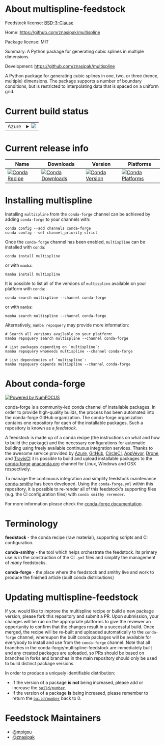 About multispline-feedstock
===========================

Feedstock license: [BSD-3-Clause](https://github.com/conda-forge/multispline-feedstock/blob/main/LICENSE.txt)

Home: https://github.com/znasipak/multispline

Package license: MIT

Summary: A Python package for generating cubic splines in multiple dimensions

Development: https://github.com/znasipak/multispline

A Python package for generating cubic splines in one, two, or three (hence, multiple)
dimensions. The package supports a number of boundary conditions, but is restricted
to interpolating data that is spaced on a uniform grid.


Current build status
====================


<table>
    
  <tr>
    <td>Azure</td>
    <td>
      <details>
        <summary>
          <a href="https://dev.azure.com/conda-forge/feedstock-builds/_build/latest?definitionId=25027&branchName=main">
            <img src="https://dev.azure.com/conda-forge/feedstock-builds/_apis/build/status/multispline-feedstock?branchName=main">
          </a>
        </summary>
        <table>
          <thead><tr><th>Variant</th><th>Status</th></tr></thead>
          <tbody><tr>
              <td>linux_64_microarch_level1python3.10.____cpython</td>
              <td>
                <a href="https://dev.azure.com/conda-forge/feedstock-builds/_build/latest?definitionId=25027&branchName=main">
                  <img src="https://dev.azure.com/conda-forge/feedstock-builds/_apis/build/status/multispline-feedstock?branchName=main&jobName=linux&configuration=linux%20linux_64_microarch_level1python3.10.____cpython" alt="variant">
                </a>
              </td>
            </tr><tr>
              <td>linux_64_microarch_level1python3.11.____cpython</td>
              <td>
                <a href="https://dev.azure.com/conda-forge/feedstock-builds/_build/latest?definitionId=25027&branchName=main">
                  <img src="https://dev.azure.com/conda-forge/feedstock-builds/_apis/build/status/multispline-feedstock?branchName=main&jobName=linux&configuration=linux%20linux_64_microarch_level1python3.11.____cpython" alt="variant">
                </a>
              </td>
            </tr><tr>
              <td>linux_64_microarch_level1python3.12.____cpython</td>
              <td>
                <a href="https://dev.azure.com/conda-forge/feedstock-builds/_build/latest?definitionId=25027&branchName=main">
                  <img src="https://dev.azure.com/conda-forge/feedstock-builds/_apis/build/status/multispline-feedstock?branchName=main&jobName=linux&configuration=linux%20linux_64_microarch_level1python3.12.____cpython" alt="variant">
                </a>
              </td>
            </tr><tr>
              <td>linux_64_microarch_level1python3.13.____cp313</td>
              <td>
                <a href="https://dev.azure.com/conda-forge/feedstock-builds/_build/latest?definitionId=25027&branchName=main">
                  <img src="https://dev.azure.com/conda-forge/feedstock-builds/_apis/build/status/multispline-feedstock?branchName=main&jobName=linux&configuration=linux%20linux_64_microarch_level1python3.13.____cp313" alt="variant">
                </a>
              </td>
            </tr><tr>
              <td>linux_64_microarch_level1python3.9.____cpython</td>
              <td>
                <a href="https://dev.azure.com/conda-forge/feedstock-builds/_build/latest?definitionId=25027&branchName=main">
                  <img src="https://dev.azure.com/conda-forge/feedstock-builds/_apis/build/status/multispline-feedstock?branchName=main&jobName=linux&configuration=linux%20linux_64_microarch_level1python3.9.____cpython" alt="variant">
                </a>
              </td>
            </tr><tr>
              <td>linux_64_microarch_level3python3.10.____cpython</td>
              <td>
                <a href="https://dev.azure.com/conda-forge/feedstock-builds/_build/latest?definitionId=25027&branchName=main">
                  <img src="https://dev.azure.com/conda-forge/feedstock-builds/_apis/build/status/multispline-feedstock?branchName=main&jobName=linux&configuration=linux%20linux_64_microarch_level3python3.10.____cpython" alt="variant">
                </a>
              </td>
            </tr><tr>
              <td>linux_64_microarch_level3python3.11.____cpython</td>
              <td>
                <a href="https://dev.azure.com/conda-forge/feedstock-builds/_build/latest?definitionId=25027&branchName=main">
                  <img src="https://dev.azure.com/conda-forge/feedstock-builds/_apis/build/status/multispline-feedstock?branchName=main&jobName=linux&configuration=linux%20linux_64_microarch_level3python3.11.____cpython" alt="variant">
                </a>
              </td>
            </tr><tr>
              <td>linux_64_microarch_level3python3.12.____cpython</td>
              <td>
                <a href="https://dev.azure.com/conda-forge/feedstock-builds/_build/latest?definitionId=25027&branchName=main">
                  <img src="https://dev.azure.com/conda-forge/feedstock-builds/_apis/build/status/multispline-feedstock?branchName=main&jobName=linux&configuration=linux%20linux_64_microarch_level3python3.12.____cpython" alt="variant">
                </a>
              </td>
            </tr><tr>
              <td>linux_64_microarch_level3python3.13.____cp313</td>
              <td>
                <a href="https://dev.azure.com/conda-forge/feedstock-builds/_build/latest?definitionId=25027&branchName=main">
                  <img src="https://dev.azure.com/conda-forge/feedstock-builds/_apis/build/status/multispline-feedstock?branchName=main&jobName=linux&configuration=linux%20linux_64_microarch_level3python3.13.____cp313" alt="variant">
                </a>
              </td>
            </tr><tr>
              <td>linux_64_microarch_level3python3.9.____cpython</td>
              <td>
                <a href="https://dev.azure.com/conda-forge/feedstock-builds/_build/latest?definitionId=25027&branchName=main">
                  <img src="https://dev.azure.com/conda-forge/feedstock-builds/_apis/build/status/multispline-feedstock?branchName=main&jobName=linux&configuration=linux%20linux_64_microarch_level3python3.9.____cpython" alt="variant">
                </a>
              </td>
            </tr><tr>
              <td>linux_64_microarch_level4python3.10.____cpython</td>
              <td>
                <a href="https://dev.azure.com/conda-forge/feedstock-builds/_build/latest?definitionId=25027&branchName=main">
                  <img src="https://dev.azure.com/conda-forge/feedstock-builds/_apis/build/status/multispline-feedstock?branchName=main&jobName=linux&configuration=linux%20linux_64_microarch_level4python3.10.____cpython" alt="variant">
                </a>
              </td>
            </tr><tr>
              <td>linux_64_microarch_level4python3.11.____cpython</td>
              <td>
                <a href="https://dev.azure.com/conda-forge/feedstock-builds/_build/latest?definitionId=25027&branchName=main">
                  <img src="https://dev.azure.com/conda-forge/feedstock-builds/_apis/build/status/multispline-feedstock?branchName=main&jobName=linux&configuration=linux%20linux_64_microarch_level4python3.11.____cpython" alt="variant">
                </a>
              </td>
            </tr><tr>
              <td>linux_64_microarch_level4python3.12.____cpython</td>
              <td>
                <a href="https://dev.azure.com/conda-forge/feedstock-builds/_build/latest?definitionId=25027&branchName=main">
                  <img src="https://dev.azure.com/conda-forge/feedstock-builds/_apis/build/status/multispline-feedstock?branchName=main&jobName=linux&configuration=linux%20linux_64_microarch_level4python3.12.____cpython" alt="variant">
                </a>
              </td>
            </tr><tr>
              <td>linux_64_microarch_level4python3.13.____cp313</td>
              <td>
                <a href="https://dev.azure.com/conda-forge/feedstock-builds/_build/latest?definitionId=25027&branchName=main">
                  <img src="https://dev.azure.com/conda-forge/feedstock-builds/_apis/build/status/multispline-feedstock?branchName=main&jobName=linux&configuration=linux%20linux_64_microarch_level4python3.13.____cp313" alt="variant">
                </a>
              </td>
            </tr><tr>
              <td>linux_64_microarch_level4python3.9.____cpython</td>
              <td>
                <a href="https://dev.azure.com/conda-forge/feedstock-builds/_build/latest?definitionId=25027&branchName=main">
                  <img src="https://dev.azure.com/conda-forge/feedstock-builds/_apis/build/status/multispline-feedstock?branchName=main&jobName=linux&configuration=linux%20linux_64_microarch_level4python3.9.____cpython" alt="variant">
                </a>
              </td>
            </tr><tr>
              <td>linux_aarch64_python3.10.____cpython</td>
              <td>
                <a href="https://dev.azure.com/conda-forge/feedstock-builds/_build/latest?definitionId=25027&branchName=main">
                  <img src="https://dev.azure.com/conda-forge/feedstock-builds/_apis/build/status/multispline-feedstock?branchName=main&jobName=linux&configuration=linux%20linux_aarch64_python3.10.____cpython" alt="variant">
                </a>
              </td>
            </tr><tr>
              <td>linux_aarch64_python3.11.____cpython</td>
              <td>
                <a href="https://dev.azure.com/conda-forge/feedstock-builds/_build/latest?definitionId=25027&branchName=main">
                  <img src="https://dev.azure.com/conda-forge/feedstock-builds/_apis/build/status/multispline-feedstock?branchName=main&jobName=linux&configuration=linux%20linux_aarch64_python3.11.____cpython" alt="variant">
                </a>
              </td>
            </tr><tr>
              <td>linux_aarch64_python3.12.____cpython</td>
              <td>
                <a href="https://dev.azure.com/conda-forge/feedstock-builds/_build/latest?definitionId=25027&branchName=main">
                  <img src="https://dev.azure.com/conda-forge/feedstock-builds/_apis/build/status/multispline-feedstock?branchName=main&jobName=linux&configuration=linux%20linux_aarch64_python3.12.____cpython" alt="variant">
                </a>
              </td>
            </tr><tr>
              <td>linux_aarch64_python3.13.____cp313</td>
              <td>
                <a href="https://dev.azure.com/conda-forge/feedstock-builds/_build/latest?definitionId=25027&branchName=main">
                  <img src="https://dev.azure.com/conda-forge/feedstock-builds/_apis/build/status/multispline-feedstock?branchName=main&jobName=linux&configuration=linux%20linux_aarch64_python3.13.____cp313" alt="variant">
                </a>
              </td>
            </tr><tr>
              <td>linux_aarch64_python3.9.____cpython</td>
              <td>
                <a href="https://dev.azure.com/conda-forge/feedstock-builds/_build/latest?definitionId=25027&branchName=main">
                  <img src="https://dev.azure.com/conda-forge/feedstock-builds/_apis/build/status/multispline-feedstock?branchName=main&jobName=linux&configuration=linux%20linux_aarch64_python3.9.____cpython" alt="variant">
                </a>
              </td>
            </tr><tr>
              <td>linux_ppc64le_python3.10.____cpython</td>
              <td>
                <a href="https://dev.azure.com/conda-forge/feedstock-builds/_build/latest?definitionId=25027&branchName=main">
                  <img src="https://dev.azure.com/conda-forge/feedstock-builds/_apis/build/status/multispline-feedstock?branchName=main&jobName=linux&configuration=linux%20linux_ppc64le_python3.10.____cpython" alt="variant">
                </a>
              </td>
            </tr><tr>
              <td>linux_ppc64le_python3.11.____cpython</td>
              <td>
                <a href="https://dev.azure.com/conda-forge/feedstock-builds/_build/latest?definitionId=25027&branchName=main">
                  <img src="https://dev.azure.com/conda-forge/feedstock-builds/_apis/build/status/multispline-feedstock?branchName=main&jobName=linux&configuration=linux%20linux_ppc64le_python3.11.____cpython" alt="variant">
                </a>
              </td>
            </tr><tr>
              <td>linux_ppc64le_python3.12.____cpython</td>
              <td>
                <a href="https://dev.azure.com/conda-forge/feedstock-builds/_build/latest?definitionId=25027&branchName=main">
                  <img src="https://dev.azure.com/conda-forge/feedstock-builds/_apis/build/status/multispline-feedstock?branchName=main&jobName=linux&configuration=linux%20linux_ppc64le_python3.12.____cpython" alt="variant">
                </a>
              </td>
            </tr><tr>
              <td>linux_ppc64le_python3.13.____cp313</td>
              <td>
                <a href="https://dev.azure.com/conda-forge/feedstock-builds/_build/latest?definitionId=25027&branchName=main">
                  <img src="https://dev.azure.com/conda-forge/feedstock-builds/_apis/build/status/multispline-feedstock?branchName=main&jobName=linux&configuration=linux%20linux_ppc64le_python3.13.____cp313" alt="variant">
                </a>
              </td>
            </tr><tr>
              <td>linux_ppc64le_python3.9.____cpython</td>
              <td>
                <a href="https://dev.azure.com/conda-forge/feedstock-builds/_build/latest?definitionId=25027&branchName=main">
                  <img src="https://dev.azure.com/conda-forge/feedstock-builds/_apis/build/status/multispline-feedstock?branchName=main&jobName=linux&configuration=linux%20linux_ppc64le_python3.9.____cpython" alt="variant">
                </a>
              </td>
            </tr><tr>
              <td>osx_64_microarch_level1python3.10.____cpython</td>
              <td>
                <a href="https://dev.azure.com/conda-forge/feedstock-builds/_build/latest?definitionId=25027&branchName=main">
                  <img src="https://dev.azure.com/conda-forge/feedstock-builds/_apis/build/status/multispline-feedstock?branchName=main&jobName=osx&configuration=osx%20osx_64_microarch_level1python3.10.____cpython" alt="variant">
                </a>
              </td>
            </tr><tr>
              <td>osx_64_microarch_level1python3.11.____cpython</td>
              <td>
                <a href="https://dev.azure.com/conda-forge/feedstock-builds/_build/latest?definitionId=25027&branchName=main">
                  <img src="https://dev.azure.com/conda-forge/feedstock-builds/_apis/build/status/multispline-feedstock?branchName=main&jobName=osx&configuration=osx%20osx_64_microarch_level1python3.11.____cpython" alt="variant">
                </a>
              </td>
            </tr><tr>
              <td>osx_64_microarch_level1python3.12.____cpython</td>
              <td>
                <a href="https://dev.azure.com/conda-forge/feedstock-builds/_build/latest?definitionId=25027&branchName=main">
                  <img src="https://dev.azure.com/conda-forge/feedstock-builds/_apis/build/status/multispline-feedstock?branchName=main&jobName=osx&configuration=osx%20osx_64_microarch_level1python3.12.____cpython" alt="variant">
                </a>
              </td>
            </tr><tr>
              <td>osx_64_microarch_level1python3.13.____cp313</td>
              <td>
                <a href="https://dev.azure.com/conda-forge/feedstock-builds/_build/latest?definitionId=25027&branchName=main">
                  <img src="https://dev.azure.com/conda-forge/feedstock-builds/_apis/build/status/multispline-feedstock?branchName=main&jobName=osx&configuration=osx%20osx_64_microarch_level1python3.13.____cp313" alt="variant">
                </a>
              </td>
            </tr><tr>
              <td>osx_64_microarch_level1python3.9.____cpython</td>
              <td>
                <a href="https://dev.azure.com/conda-forge/feedstock-builds/_build/latest?definitionId=25027&branchName=main">
                  <img src="https://dev.azure.com/conda-forge/feedstock-builds/_apis/build/status/multispline-feedstock?branchName=main&jobName=osx&configuration=osx%20osx_64_microarch_level1python3.9.____cpython" alt="variant">
                </a>
              </td>
            </tr><tr>
              <td>osx_64_microarch_level3python3.10.____cpython</td>
              <td>
                <a href="https://dev.azure.com/conda-forge/feedstock-builds/_build/latest?definitionId=25027&branchName=main">
                  <img src="https://dev.azure.com/conda-forge/feedstock-builds/_apis/build/status/multispline-feedstock?branchName=main&jobName=osx&configuration=osx%20osx_64_microarch_level3python3.10.____cpython" alt="variant">
                </a>
              </td>
            </tr><tr>
              <td>osx_64_microarch_level3python3.11.____cpython</td>
              <td>
                <a href="https://dev.azure.com/conda-forge/feedstock-builds/_build/latest?definitionId=25027&branchName=main">
                  <img src="https://dev.azure.com/conda-forge/feedstock-builds/_apis/build/status/multispline-feedstock?branchName=main&jobName=osx&configuration=osx%20osx_64_microarch_level3python3.11.____cpython" alt="variant">
                </a>
              </td>
            </tr><tr>
              <td>osx_64_microarch_level3python3.12.____cpython</td>
              <td>
                <a href="https://dev.azure.com/conda-forge/feedstock-builds/_build/latest?definitionId=25027&branchName=main">
                  <img src="https://dev.azure.com/conda-forge/feedstock-builds/_apis/build/status/multispline-feedstock?branchName=main&jobName=osx&configuration=osx%20osx_64_microarch_level3python3.12.____cpython" alt="variant">
                </a>
              </td>
            </tr><tr>
              <td>osx_64_microarch_level3python3.13.____cp313</td>
              <td>
                <a href="https://dev.azure.com/conda-forge/feedstock-builds/_build/latest?definitionId=25027&branchName=main">
                  <img src="https://dev.azure.com/conda-forge/feedstock-builds/_apis/build/status/multispline-feedstock?branchName=main&jobName=osx&configuration=osx%20osx_64_microarch_level3python3.13.____cp313" alt="variant">
                </a>
              </td>
            </tr><tr>
              <td>osx_64_microarch_level3python3.9.____cpython</td>
              <td>
                <a href="https://dev.azure.com/conda-forge/feedstock-builds/_build/latest?definitionId=25027&branchName=main">
                  <img src="https://dev.azure.com/conda-forge/feedstock-builds/_apis/build/status/multispline-feedstock?branchName=main&jobName=osx&configuration=osx%20osx_64_microarch_level3python3.9.____cpython" alt="variant">
                </a>
              </td>
            </tr><tr>
              <td>osx_64_microarch_level4python3.10.____cpython</td>
              <td>
                <a href="https://dev.azure.com/conda-forge/feedstock-builds/_build/latest?definitionId=25027&branchName=main">
                  <img src="https://dev.azure.com/conda-forge/feedstock-builds/_apis/build/status/multispline-feedstock?branchName=main&jobName=osx&configuration=osx%20osx_64_microarch_level4python3.10.____cpython" alt="variant">
                </a>
              </td>
            </tr><tr>
              <td>osx_64_microarch_level4python3.11.____cpython</td>
              <td>
                <a href="https://dev.azure.com/conda-forge/feedstock-builds/_build/latest?definitionId=25027&branchName=main">
                  <img src="https://dev.azure.com/conda-forge/feedstock-builds/_apis/build/status/multispline-feedstock?branchName=main&jobName=osx&configuration=osx%20osx_64_microarch_level4python3.11.____cpython" alt="variant">
                </a>
              </td>
            </tr><tr>
              <td>osx_64_microarch_level4python3.12.____cpython</td>
              <td>
                <a href="https://dev.azure.com/conda-forge/feedstock-builds/_build/latest?definitionId=25027&branchName=main">
                  <img src="https://dev.azure.com/conda-forge/feedstock-builds/_apis/build/status/multispline-feedstock?branchName=main&jobName=osx&configuration=osx%20osx_64_microarch_level4python3.12.____cpython" alt="variant">
                </a>
              </td>
            </tr><tr>
              <td>osx_64_microarch_level4python3.13.____cp313</td>
              <td>
                <a href="https://dev.azure.com/conda-forge/feedstock-builds/_build/latest?definitionId=25027&branchName=main">
                  <img src="https://dev.azure.com/conda-forge/feedstock-builds/_apis/build/status/multispline-feedstock?branchName=main&jobName=osx&configuration=osx%20osx_64_microarch_level4python3.13.____cp313" alt="variant">
                </a>
              </td>
            </tr><tr>
              <td>osx_64_microarch_level4python3.9.____cpython</td>
              <td>
                <a href="https://dev.azure.com/conda-forge/feedstock-builds/_build/latest?definitionId=25027&branchName=main">
                  <img src="https://dev.azure.com/conda-forge/feedstock-builds/_apis/build/status/multispline-feedstock?branchName=main&jobName=osx&configuration=osx%20osx_64_microarch_level4python3.9.____cpython" alt="variant">
                </a>
              </td>
            </tr><tr>
              <td>osx_arm64_python3.10.____cpython</td>
              <td>
                <a href="https://dev.azure.com/conda-forge/feedstock-builds/_build/latest?definitionId=25027&branchName=main">
                  <img src="https://dev.azure.com/conda-forge/feedstock-builds/_apis/build/status/multispline-feedstock?branchName=main&jobName=osx&configuration=osx%20osx_arm64_python3.10.____cpython" alt="variant">
                </a>
              </td>
            </tr><tr>
              <td>osx_arm64_python3.11.____cpython</td>
              <td>
                <a href="https://dev.azure.com/conda-forge/feedstock-builds/_build/latest?definitionId=25027&branchName=main">
                  <img src="https://dev.azure.com/conda-forge/feedstock-builds/_apis/build/status/multispline-feedstock?branchName=main&jobName=osx&configuration=osx%20osx_arm64_python3.11.____cpython" alt="variant">
                </a>
              </td>
            </tr><tr>
              <td>osx_arm64_python3.12.____cpython</td>
              <td>
                <a href="https://dev.azure.com/conda-forge/feedstock-builds/_build/latest?definitionId=25027&branchName=main">
                  <img src="https://dev.azure.com/conda-forge/feedstock-builds/_apis/build/status/multispline-feedstock?branchName=main&jobName=osx&configuration=osx%20osx_arm64_python3.12.____cpython" alt="variant">
                </a>
              </td>
            </tr><tr>
              <td>osx_arm64_python3.13.____cp313</td>
              <td>
                <a href="https://dev.azure.com/conda-forge/feedstock-builds/_build/latest?definitionId=25027&branchName=main">
                  <img src="https://dev.azure.com/conda-forge/feedstock-builds/_apis/build/status/multispline-feedstock?branchName=main&jobName=osx&configuration=osx%20osx_arm64_python3.13.____cp313" alt="variant">
                </a>
              </td>
            </tr><tr>
              <td>osx_arm64_python3.9.____cpython</td>
              <td>
                <a href="https://dev.azure.com/conda-forge/feedstock-builds/_build/latest?definitionId=25027&branchName=main">
                  <img src="https://dev.azure.com/conda-forge/feedstock-builds/_apis/build/status/multispline-feedstock?branchName=main&jobName=osx&configuration=osx%20osx_arm64_python3.9.____cpython" alt="variant">
                </a>
              </td>
            </tr><tr>
              <td>win_64_python3.10.____cpython</td>
              <td>
                <a href="https://dev.azure.com/conda-forge/feedstock-builds/_build/latest?definitionId=25027&branchName=main">
                  <img src="https://dev.azure.com/conda-forge/feedstock-builds/_apis/build/status/multispline-feedstock?branchName=main&jobName=win&configuration=win%20win_64_python3.10.____cpython" alt="variant">
                </a>
              </td>
            </tr><tr>
              <td>win_64_python3.11.____cpython</td>
              <td>
                <a href="https://dev.azure.com/conda-forge/feedstock-builds/_build/latest?definitionId=25027&branchName=main">
                  <img src="https://dev.azure.com/conda-forge/feedstock-builds/_apis/build/status/multispline-feedstock?branchName=main&jobName=win&configuration=win%20win_64_python3.11.____cpython" alt="variant">
                </a>
              </td>
            </tr><tr>
              <td>win_64_python3.12.____cpython</td>
              <td>
                <a href="https://dev.azure.com/conda-forge/feedstock-builds/_build/latest?definitionId=25027&branchName=main">
                  <img src="https://dev.azure.com/conda-forge/feedstock-builds/_apis/build/status/multispline-feedstock?branchName=main&jobName=win&configuration=win%20win_64_python3.12.____cpython" alt="variant">
                </a>
              </td>
            </tr><tr>
              <td>win_64_python3.13.____cp313</td>
              <td>
                <a href="https://dev.azure.com/conda-forge/feedstock-builds/_build/latest?definitionId=25027&branchName=main">
                  <img src="https://dev.azure.com/conda-forge/feedstock-builds/_apis/build/status/multispline-feedstock?branchName=main&jobName=win&configuration=win%20win_64_python3.13.____cp313" alt="variant">
                </a>
              </td>
            </tr><tr>
              <td>win_64_python3.9.____cpython</td>
              <td>
                <a href="https://dev.azure.com/conda-forge/feedstock-builds/_build/latest?definitionId=25027&branchName=main">
                  <img src="https://dev.azure.com/conda-forge/feedstock-builds/_apis/build/status/multispline-feedstock?branchName=main&jobName=win&configuration=win%20win_64_python3.9.____cpython" alt="variant">
                </a>
              </td>
            </tr>
          </tbody>
        </table>
      </details>
    </td>
  </tr>
</table>

Current release info
====================

| Name | Downloads | Version | Platforms |
| --- | --- | --- | --- |
| [![Conda Recipe](https://img.shields.io/badge/recipe-multispline-green.svg)](https://anaconda.org/conda-forge/multispline) | [![Conda Downloads](https://img.shields.io/conda/dn/conda-forge/multispline.svg)](https://anaconda.org/conda-forge/multispline) | [![Conda Version](https://img.shields.io/conda/vn/conda-forge/multispline.svg)](https://anaconda.org/conda-forge/multispline) | [![Conda Platforms](https://img.shields.io/conda/pn/conda-forge/multispline.svg)](https://anaconda.org/conda-forge/multispline) |

Installing multispline
======================

Installing `multispline` from the `conda-forge` channel can be achieved by adding `conda-forge` to your channels with:

```
conda config --add channels conda-forge
conda config --set channel_priority strict
```

Once the `conda-forge` channel has been enabled, `multispline` can be installed with `conda`:

```
conda install multispline
```

or with `mamba`:

```
mamba install multispline
```

It is possible to list all of the versions of `multispline` available on your platform with `conda`:

```
conda search multispline --channel conda-forge
```

or with `mamba`:

```
mamba search multispline --channel conda-forge
```

Alternatively, `mamba repoquery` may provide more information:

```
# Search all versions available on your platform:
mamba repoquery search multispline --channel conda-forge

# List packages depending on `multispline`:
mamba repoquery whoneeds multispline --channel conda-forge

# List dependencies of `multispline`:
mamba repoquery depends multispline --channel conda-forge
```


About conda-forge
=================

[![Powered by
NumFOCUS](https://img.shields.io/badge/powered%20by-NumFOCUS-orange.svg?style=flat&colorA=E1523D&colorB=007D8A)](https://numfocus.org)

conda-forge is a community-led conda channel of installable packages.
In order to provide high-quality builds, the process has been automated into the
conda-forge GitHub organization. The conda-forge organization contains one repository
for each of the installable packages. Such a repository is known as a *feedstock*.

A feedstock is made up of a conda recipe (the instructions on what and how to build
the package) and the necessary configurations for automatic building using freely
available continuous integration services. Thanks to the awesome service provided by
[Azure](https://azure.microsoft.com/en-us/services/devops/), [GitHub](https://github.com/),
[CircleCI](https://circleci.com/), [AppVeyor](https://www.appveyor.com/),
[Drone](https://cloud.drone.io/welcome), and [TravisCI](https://travis-ci.com/)
it is possible to build and upload installable packages to the
[conda-forge](https://anaconda.org/conda-forge) [anaconda.org](https://anaconda.org/)
channel for Linux, Windows and OSX respectively.

To manage the continuous integration and simplify feedstock maintenance
[conda-smithy](https://github.com/conda-forge/conda-smithy) has been developed.
Using the ``conda-forge.yml`` within this repository, it is possible to re-render all of
this feedstock's supporting files (e.g. the CI configuration files) with ``conda smithy rerender``.

For more information please check the [conda-forge documentation](https://conda-forge.org/docs/).

Terminology
===========

**feedstock** - the conda recipe (raw material), supporting scripts and CI configuration.

**conda-smithy** - the tool which helps orchestrate the feedstock.
                   Its primary use is in the construction of the CI ``.yml`` files
                   and simplify the management of *many* feedstocks.

**conda-forge** - the place where the feedstock and smithy live and work to
                  produce the finished article (built conda distributions)


Updating multispline-feedstock
==============================

If you would like to improve the multispline recipe or build a new
package version, please fork this repository and submit a PR. Upon submission,
your changes will be run on the appropriate platforms to give the reviewer an
opportunity to confirm that the changes result in a successful build. Once
merged, the recipe will be re-built and uploaded automatically to the
`conda-forge` channel, whereupon the built conda packages will be available for
everybody to install and use from the `conda-forge` channel.
Note that all branches in the conda-forge/multispline-feedstock are
immediately built and any created packages are uploaded, so PRs should be based
on branches in forks and branches in the main repository should only be used to
build distinct package versions.

In order to produce a uniquely identifiable distribution:
 * If the version of a package **is not** being increased, please add or increase
   the [``build/number``](https://docs.conda.io/projects/conda-build/en/latest/resources/define-metadata.html#build-number-and-string).
 * If the version of a package **is** being increased, please remember to return
   the [``build/number``](https://docs.conda.io/projects/conda-build/en/latest/resources/define-metadata.html#build-number-and-string)
   back to 0.

Feedstock Maintainers
=====================

* [@mpigou](https://github.com/mpigou/)
* [@znasipak](https://github.com/znasipak/)

